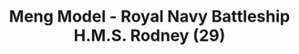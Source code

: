 ---
layout: product
title: "Meng Model - Royal Navy Battleship H.M.S. Rodney (29)"
price: "4900" 
desc: "N/A"
img_path: "/assets/img/MM-PS-001.webp"
brand: "N/A"
available: false
special_offer: false
new: false
soon: false
cat: "010000"
subcat: "011000"
subsubcat: "0N/A"
sifra: "MM-PS-001"
popular: false
---